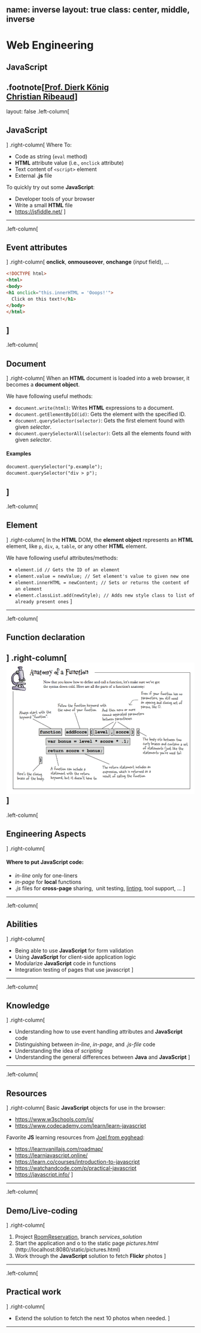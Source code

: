 name: inverse
layout: true
class: center, middle, inverse
---
# Web Engineering
## JavaScript

.footnote[<a href="mailto:dierk.koenig@fhnw.ch">Prof. Dierk König</a><br /><a href="mailto:christian.ribeaud@fhnw.ch">Christian Ribeaud</a>]
---
layout: false
.left-column[
  ## JavaScript
]
.right-column[
Where To:
- Code as string (`eval` method)
- **HTML** attribute value (i.e., `onclick` attribute)
- Text content  of `<script>` element
- External **.js** file

To quickly try out some **JavaScript**:
- Developer tools of your browser
- Write a small **HTML** file
- https://jsfiddle.net/
]
---
.left-column[
  ## Event attributes
]
.right-column[
**onclick**, **onmouseover**, **onchange** (_input_ field), ...
```html
<!DOCTYPE html>
<html>
<body>
<h1 onclick="this.innerHTML = 'Ooops!'">
  Click on this text!</h1>
</body>
</html>
```
]
---
.left-column[
  ## Document
]
.right-column[
When an **HTML** document is loaded into a web browser, it becomes a **document object**.

We have following useful methods:
- `document.write(html)`: Writes **HTML** expressions to a document.
- `document.getElementById(id)`: Gets the element with the specified ID.
- `document.querySelector(selector)`: Gets the first element found with given _selector_.
- `document.querySelectorAll(selector)`: Gets all the elements found with given _selector_.

#### Examples

```html
document.querySelector("p.example");
document.querySelector("div > p");
```
]
---
.left-column[
  ## Element
]
.right-column[
In the **HTML** DOM, the **element object** represents an **HTML** element, like `p`, `div`, `a`, `table`, or any other **HTML** element.

We have following useful attributes/methods:

- `element.id // Gets the ID of an element`
- `element.value = newValue; // Set element's value to given new one`
- `element.innerHTML = newContent; // Sets or returns the content of an element`
- `element.classList.add(newStyle); // Adds new style class to list of already present ones`
]
---
.left-column[
  ## Function declaration
]
.right-column[
![fh_function_anatomy](function-anatomy.png "Function Anatomy")
]
---
.left-column[
  ## Engineering Aspects
]
.right-column[
#### Where to put **JavaScript** code:
- _in-line_ only for one-liners
- _in-page_ for **local** functions
- _.js_ files for **cross-page** sharing,  unit testing, [linting](https://en.wikipedia.org/wiki/Lint_%28software%29), tool support, ...
]
---
.left-column[
  ## Abilities
]
.right-column[
- Being able to use **JavaScript** for form validation
- Using **JavaScript** for client-side application logic
- Modularize **JavaScript** code in functions
- Integration testing of pages that use javascript
]
---
.left-column[
  ## Knowledge
]
.right-column[
- Understanding how to use event handling attributes and **JavaScript** code
- Distinguishing between _in-line_, _in-page_, and _.js-file_ code
- Understanding the idea of _scripting_
- Understanding the general differences between **Java** and **JavaScript**
]
---
.left-column[
  ## Resources
]
.right-column[
Basic **JavaScript** objects for use in the browser:
- https://www.w3schools.com/js/
- https://www.codecademy.com/learn/learn-javascript

Favorite **JS** learning resources from [Joel from egghead](https://egghead.io/instructors/joel-hooks):
- https://learnvanillajs.com/roadmap/
- https://learnjavascript.online/
- https://learn.co/courses/introduction-to-javascript
- https://watchandcode.com/p/practical-javascript
- https://javascript.info/
]
---
.left-column[
  ## Demo/Live-coding
]
.right-column[
1. Project [RoomReservation](https://github.com/ribeaud/RoomReservation), branch _services_solution_
1. Start the application and o to the static page _pictures.html_ (http://localhost:8080/static/pictures.html)
1. Work through the **JavaScript** solution to fetch **Flickr** photos
]
---
.left-column[
  ## Practical work
]
.right-column[
- Extend the solution to fetch the next 10 photos when needed.
]
---